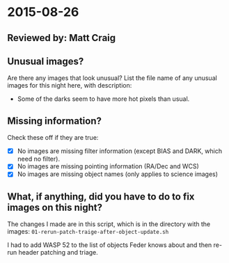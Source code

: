 # 2015-08-26

## Reviewed by:   Matt Craig

## Unusual images?

Are there any images that look unusual? List the file name of any unusual images for this night here, with description:

+ Some of the darks seem to have more hot pixels than usual.

## Missing information?

Check these off if they are true:

- [x] No images are missing filter information (except BIAS and DARK, which need no filter).
- [x] No images are missing pointing information (RA/Dec and WCS)
- [x] No images are missing object names (only applies to science images)

## What, if anything, did you have to do to fix images on this night?

The changes I made are in this script, which is in the directory with the images: `01-rerun-patch-traige-after-object-update.sh`

I had to add WASP 52 to the list of objects Feder knows about and then re-run header patching and triage.
